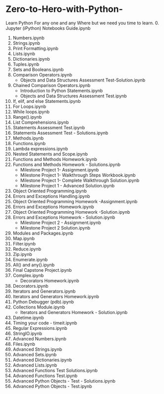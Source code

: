 # Zero-to-Hero-with-Python-
Learn Python For any one and any Where but we need you time to learn.
0. Jupyter (iPython) Notebooks Guide.ipynb	
1. Numbers.ipynb	
2. Strings.ipynb	
3. Print Formatting.ipynb	
4. Lists.ipynb	
5. Dictionaries.ipynb	
6. Tuples.ipynb	
7. Sets and Booleans.ipynb	
8. Comparison Operators.ipynb	
    * Objects and Data Structures Assessment Test-Solution.ipynb	
9. Chained Comparison Operators.ipynb	
    *  Introduction to Python Statements.ipynb	
    *  Objects and Data Structures Assessment Test.ipynb
10. If, elif, and else Statements.ipynb	
11. For Loops.ipynb	
12. While loops.ipynb	
13. Range().ipynb	
14. List Comprehensions.ipynb	
15. Statements Assessment Test.ipynb	
16. Statements Assessment Test - Solutions.ipynb	
17. Methods.ipynb	
18. Functions.ipynb	
19. Lambda expressions.ipynb	
20. Nested Statements and Scope.ipynb	
21. Functions and Methods Homework.ipynb	
22. Functions and Methods Homework - Solutions.ipynb	
    *  Milestone Project 1- Assignment.ipynb	
    *  Milestone Project 1- Walkthrough Steps Workbook.ipynb	
    *  Milestone Project 1- Complete Walkthrough Solution.ipynb	
    *  Milestone Project 1 - Advanced Solution.ipynb	
27. Object Oriented Programming.ipynb	
28. Errors and Exceptions Handling.ipynb	
28. Object Oriented Programming Homework -Assignment.ipynb	
29. Errors and Exceptions Homework.ipynb	
30. Object Oriented Programming Homework -Solution.ipynb	
31. Errors and Exceptions Homework - Solution.ipynb	
    *  Milestone Project 2 - Assignment.ipynb	
    *  Milestone Project 2 Solution.ipynb	
34. Modules and Packages.ipynb	
35. Map.ipynb	
36. Filter.ipynb	
37. Reduce.ipynb	
38. Zip.ipynb	
39. Enumerate.ipynb	
40. All() and any().ipynb	
40. Final Capstone Project.ipynb	
41. Complex.ipynb	
    *  Decorators Homework.ipynb	
42. Decorators.ipynb	
42. Iterators and Generators.ipynb	
43. Iterators and Generators Homework.ipynb	
43. Python Debugger (pdb).ipynb	
44. Collections Module.ipynb	
    *  Iterators and Generators Homework - Solution.ipynb	
45. Datetime.ipynb	
46. Timing your code - timeit.ipynb	
47. Regular Expressions.ipynb	
48. StringIO.ipynb	
49. Advanced Numbers.ipynb	
49. Files.ipynb	
50. Advanced Strings.ipynb	
51. Advanced Sets.ipynb	
52. Advanced Dictionaries.ipynb	
53. Advanced Lists.ipynb	
54. Advanced Functions Test Solutions.ipynb	
55. Advanced Functions Test.ipynb	
56. Advanced Python Objects - Test - Solutions.ipynb	
57. Advanced Python Objects - Test.ipynb	
